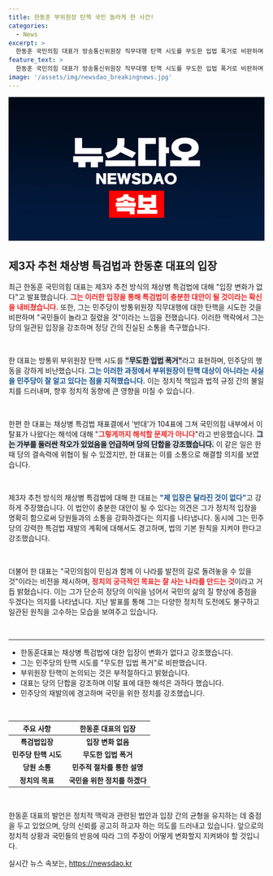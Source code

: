 ```yaml
---
title: 한동훈 부위원장 탄핵 국민 놀라게 한 사건!
categories:
  - News
excerpt: >
  한동훈 국민의힘 대표가 방송통신위원장 직무대행 탄핵 시도를 무도한 입법 폭거로 비판하며, 채상병 특검법에 대한 변함 없는 입장을 밝혔다. 민주당의 재발의를 두고 국민들이 이를 어떻게 받아들일지 궁금증을 자아낸다.
feature_text: >
  한동훈 국민의힘 대표가 방송통신위원장 직무대행 탄핵 시도를 무도한 입법 폭거로 비판하며, 채상병 특검법에 대한 변함 없는 입장을 밝혔다. 민주당의 재발의를 두고 국민들이 이를 어떻게 받아들일지 궁금증을 자아낸다.
image: '/assets/img/newsdao_breakingnews.jpg'
---
```


<p><img src="/assets/img/newsdao_breakingnews.jpg" alt="pcversion 속보" /></p>

<h2 data-ke-size="size26">제3자 추천 채상병 특검법과 한동훈 대표의 입장</h2>

<p data-ke-size="size16">최근 한동훈 국민의힘 대표는 제3자 추천 방식의 채상병 특검법에 대해 "입장 변화가 없다"고 발표했습니다. <b><span style="color: #ee2323;">그는 이러한 입장을 통해 특검법이 충분한 대안이 될 것이라는 확신을 내비쳤습니다.</span></b> 또한, 그는 민주당이 방통위원장 직무대행에 대한 탄핵을 시도한 것을 비판하며 "국민들이 놀라고 질렸을 것"이라는 느낌을 전했습니다. 이러한 맥락에서 그는 당의 일관된 입장을 강조하며 정당 간의 진실된 소통을 촉구했습니다.</p>

<p data-ke-size="size16">&nbsp;</p>

<p>한 대표는 방통위 부위원장 탄핵 시도를 <b><span style="background-color: #21538527;">"무도한 입법 폭거"</span></b>라고 표현하며, 민주당의 행동을 강하게 비난했습니다. <b><span style="color: #1a5490;">그는 이러한 과정에서 부위원장이 탄핵 대상이 아니라는 사실을 민주당이 잘 알고 있다는 점을 지적했습니다.</span></b> 이는 정치적 책임과 법적 규정 간의 불일치를 드러내며, 향후 정치적 동향에 큰 영향을 미칠 수 있습니다.</p>

<p data-ke-size="size16">&nbsp;</p>

<p>한편 한 대표는 채상병 특검법 재표결에서 '반대'가 104표에 그쳐 국민의힘 내부에서 이탈표가 나왔다는 해석에 대해 "<b><span style="color: #ee2323;">그렇게까지 해석할 문제가 아니다</span></b>"라고 반응했습니다. <b><span style="background-color: #21538527;">그는 가부를 둘러싼 착오가 있었음을 언급하며 당의 단합을 강조했습니다.</span></b> 이 같은 일은 한때 당의 결속력에 위협이 될 수 있겠지만, 한 대표는 이를 소통으로 해결할 의지를 보였습니다.</p>

<p data-ke-size="size16">&nbsp;</p>

<p>제3자 추천 방식의 채상병 특검법에 대해 한 대표는 <b><span style="color: #1a5490;">"제 입장은 달라진 것이 없다"</span></b>고 강하게 주장했습니다. 이 법안이 충분한 대안이 될 수 있다는 의견은 그가 정치적 입장을 명확히 함으로써 당원들과의 소통을 강화하겠다는 의지를 나타냅니다. 동시에 그는 민주당의 강력한 특검법 재발의 계획에 대해서도 경고하며, 법의 기본 원칙을 지켜야 한다고 강조했습니다.</p>

<p data-ke-size="size16">&nbsp;</p>

<p>더불어 한 대표는 "국민의힘이 민심과 함께 이 나라를 발전의 길로 돌려놓을 수 있을 것"이라는 비전을 제시하며, <b><span style="color: #ee2323;">정치의 궁극적인 목표는 잘 사는 나라를 만드는 것</span></b>이라고 거듭 밝혔습니다. 이는 그가 단순히 정당의 이익을 넘어서 국민의 삶의 질 향상에 중점을 두겠다는 의지를 나타냅니다. 지난 발표를 통해 그는 다양한 정치적 도전에도 불구하고 일관된 원칙을 고수하는 모습을 보여주고 있습니다.</p>

<p data-ke-size="size16">&nbsp;</p>

<hr>

<ul>
    <li>한동훈대표는 채상병 특검법에 대한 입장이 변화가 없다고 강조했습니다.</li>
    <li>그는 민주당의 탄핵 시도를 "무도한 입법 폭거"로 비판했습니다.</li>
    <li>부위원장 탄핵이 논의되는 것은 부적절하다고 밝혔습니다.</li>
    <li>대표는 당의 단합을 강조하며 이탈 표에 대한 해석은 과하다 했습니다.</li>
    <li>민주당의 재발의에 경고하며 국민을 위한 정치를 강조했습니다.</li>
</ul>

<p data-ke-size="size16">&nbsp;</p>

<table style="width: 100%; border-collapse: collapse;">
    <thead>
        <tr>
            <th><b>주요 사항</b></th>
            <th><b>한동훈 대표의 입장</b></th>
        </tr>
    </thead>
    <tbody>
        <tr>
            <td style="text-align: center; height: 17px;"><b>특검법입장</b></td>
            <td style="text-align: center; height: 17px;"><b>입장 변화 없음</b></td>
        </tr>
        <tr>
            <td style="text-align: center; height: 17px;"><b>민주당 탄핵 시도 </b></td>
            <td style="text-align: center; height: 17px;"><b>무도한 입법 폭거</b></td>
        </tr>
        <tr>
            <td style="text-align: center; height: 17px;"><b>당원 소통</b></td>
            <td style="text-align: center; height: 17px;"><b>민주적 절차를 통한 설명</b></td>
        </tr>
        <tr>
            <td style="text-align: center; height: 17px;"><b>정치의 목표</b></td>
            <td style="text-align: center; height: 17px;"><b>국민을 위한 정치를 하겠다</b></td>
        </tr>
    </tbody>
</table>

<p data-ke-size="size16">&nbsp;</p>

<p>한동훈 대표의 발언은 정치적 맥락과 관련된 법안과 입장 간의 균형을 유지하는 데 중점을 두고 있었으며, 당의 신뢰를 공고히 하고자 하는 의도를 드러내고 있습니다. 앞으로의 정치적 상황과 국민들의 반응에 따라 그의 주장이 어떻게 변화할지 지켜봐야 할 것입니다.</p>
실시간 뉴스 속보는, <a href="https://newsdao.kr" rel="dofollow">https://newsdao.kr</a>


